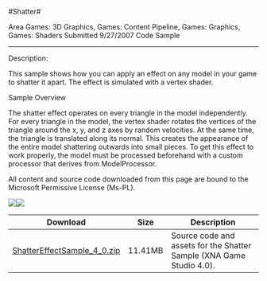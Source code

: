 #Shatter#

Area
Games: 3D Graphics, Games: Content Pipeline, Games: Graphics, Games: Shaders
Submitted
9/27/2007
Code Sample

---

Description:

This sample shows how you can apply an effect on any model in your game to shatter it apart. The effect is simulated with a vertex shader.

Sample Overview

The shatter effect operates on every triangle in the model independently. For every triangle in the model, the vertex shader rotates the vertices of the triangle around the x, y, and z axes by random velocities. At the same time, the triangle is translated along its normal. This creates the appearance of the entire model shattering outwards into small pieces. To get this effect to work properly, the model must be processed beforehand with a custom processor that derives from ModelProcessor.


All content and source code downloaded from this page are bound to the Microsoft Permissive License (Ms-PL).

![](https://github.com/DDReaper/XNAGameStudio/blob/master/Images/XNA_ShatterEffect_01_small.jpg)![](https://github.com/DDReaper/XNAGameStudio/blob/master/Images/XNA_ShatterEffect_02_small.jpg)
	
Download | Size | Description
---|---|---|
[ShatterEffectSample_4_0.zip](https://github.com/DDReaper/XNAGameStudio/blob/master/Samples/ShatterEffectSample_4_0.zip?raw=true) | 11.41MB | Source code and assets for the Shatter Sample (XNA Game Studio 4.0). 